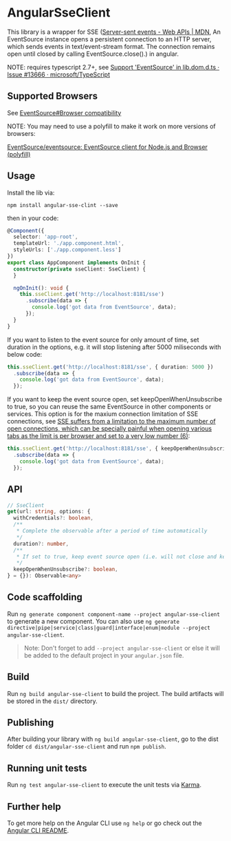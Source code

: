 # AngularSseClient

This library is a wrapper for SSE ([Server-sent events - Web APIs | MDN](https://developer.mozilla.org/en-US/docs/Web/API/Server-sent_events), An EventSource instance opens a persistent connection to an HTTP server, which sends events in text/event-stream format. The connection remains open until closed by calling EventSource.close().) in angular.

NOTE: requires typescript 2.7+, see [Support 'EventSource' in lib.dom.d.ts · Issue #13666 · microsoft/TypeScript](https://github.com/Microsoft/TypeScript/issues/13666 )


## Supported Browsers

See [EventSource#Browser compatibility](https://developer.mozilla.org/en-US/docs/Web/API/EventSource#Browser_compatibility )

NOTE: You may need to use a polyfill to make it work on more versions of browsers:

[EventSource/eventsource: EventSource client for Node.js and Browser (polyfill)](https://github.com/EventSource/eventsource )


## Usage

Install the lib via:

`npm install angular-sse-clint --save`

then in your code:

```ts
@Component({
  selector: 'app-root',
  templateUrl: './app.component.html',
  styleUrls: ['./app.component.less']
})
export class AppComponent implements OnInit {
  constructor(private sseClient: SseClient) {
  }

  ngOnInit(): void {
    this.sseClient.get('http://localhost:8181/sse')
      .subscribe(data => {
        console.log('got data from EventSource', data);
      });
  }
}
```

If you want to listen to the event source for only amount of time, set duration in the options, e.g. it will stop listening after 5000 miliseconds with below code:

```ts
this.sseClient.get('http://localhost:8181/sse', { duration: 5000 })
  .subscribe(data => {
    console.log('got data from EventSource', data);
  });
```

If you want to keep the event source open, set keepOpenWhenUnsubscribe to true, so you can reuse the same EventSource in other components or services. This option is for the maxium connection limitation of SSE connections, see [SSE suffers from a limitation to the maximum number of open connections, which can be specially painful when opening various tabs as the limit is per browser and set to a very low number (6)](https://developer.mozilla.org/en-US/docs/Web/API/EventSource):

```ts
this.sseClient.get('http://localhost:8181/sse', { keepOpenWhenUnsubscribe: true })
  .subscribe(data => {
    console.log('got data from EventSource', data);
  });
```


## API

```ts
// SseClient
get(url: string, options: {
  withCredentials?: boolean,
  /**
   * Complete the observable after a period of time automatically
   */
  duration?: number,
  /**
   * If set to true, keep event source open (i.e. will not close and keep it in a event source pool for reuse) after unsubscribing
   */
  keepOpenWhenUnsubscribe?: boolean,
} = {}): Observable<any>
```


## Code scaffolding

Run `ng generate component component-name --project angular-sse-client` to generate a new component. You can also use `ng generate directive|pipe|service|class|guard|interface|enum|module --project angular-sse-client`.
> Note: Don't forget to add `--project angular-sse-client` or else it will be added to the default project in your `angular.json` file. 

## Build

Run `ng build angular-sse-client` to build the project. The build artifacts will be stored in the `dist/` directory.

## Publishing

After building your library with `ng build angular-sse-client`, go to the dist folder `cd dist/angular-sse-client` and run `npm publish`.

## Running unit tests

Run `ng test angular-sse-client` to execute the unit tests via [Karma](https://karma-runner.github.io).

## Further help

To get more help on the Angular CLI use `ng help` or go check out the [Angular CLI README](https://github.com/angular/angular-cli/blob/master/README.md).
